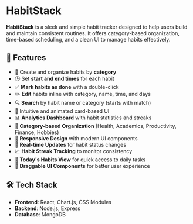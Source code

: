 # HabitStack

**HabitStack** is a sleek and simple habit tracker designed to help users build and maintain consistent routines. It offers category-based organization, time-based scheduling, and a clean UI to manage habits effectively.

## 🚀 Features

- 📅 Create and organize habits by **category**
- 🕒 Set **start and end times** for each habit
- ✅ **Mark habits as done** with a double-click
- ✏️ **Edit** habits inline with category, name, time, and days
- 🔍 **Search** by habit name or category (starts with match)
- 🎨 Intuitive and animated card-based UI
- 📊 **Analytics Dashboard** with habit statistics and streaks
- 🎯 **Category-based Organization** (Health, Academics, Productivity, Finance, Hobbies)
- 📱 **Responsive Design** with modern UI components
- 🔄 **Real-time Updates** for habit status changes
- 📈 **Habit Streak Tracking** to monitor consistency
- 🎯 **Today's Habits View** for quick access to daily tasks
- 📱 **Draggable UI Components** for better user experience

## 🛠️ Tech Stack

- **Frontend**: React, Chart.js, CSS Modules
- **Backend**: Node.js, Express
- **Database**: MongoDB
